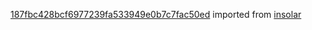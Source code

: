 [187fbc428bcf6977239fa533949e0b7c7fac50ed](https://github.com/insolar/insolar/commit/187fbc428bcf6977239fa533949e0b7c7fac50ed) imported from [insolar](https://github.com/insolar/insolar)
